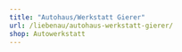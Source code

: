 ```yaml
---
title: "Autohaus/Werkstatt Gierer"
url: /liebenau/autohaus-werkstatt-gierer/
shop: Autowerkstatt
---
```

